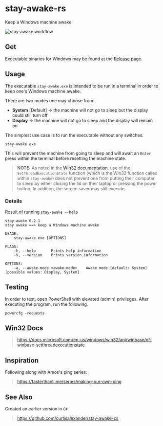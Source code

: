 # stay-awake-rs
Keep a Windows machine awake

![stay-awake workflow](https://github.com/curtisalexander/stay-awake-rs/workflows/stay%20awake/badge.svg)

## Get
Executable binaries for Windows may be found at the [Release](https://github.com/curtisalexander/stay-awake-rs/releases) page.

## Usage

The executable `stay-awake.exe` is intended to be run in a terminal in order to keep one's Windows machine awake.

There are two modes one may choose from:
- **System** [Default] &rarr; the machine will not go to sleep but the display could still turn off
- **Display** &rarr; the machine will not go to sleep and the display will remain on

The simplest use case is to run the executable without any switches.

```pwsh
stay-awake.exe
```

This will prevent the machine from going to sleep and will await an ``Enter`` press within the terminal before resetting the machine state.

> **NOTE:** As noted in the [Win32 documentation](https://docs.microsoft.com/en-us/windows/win32/api/winbase/nf-winbase-setthreadexecutionstate), use of the `SetThreadExecutionState` function (which is the Win32 function called within `stay-awake`) does not prevent one from putting their computer to sleep by either closing the lid on their laptop or pressing the power button.  In addition, the screen saver may still execute.

### Details
Result of running `stay-awake --help`

```
stay-awake 0.2.1
stay awake ==> keep a Windows machine awake

USAGE:
    stay-awake.exe [OPTIONS]

FLAGS:
    -h, --help       Prints help information
    -V, --version    Prints version information

OPTIONS:
    -a, --awake-mode <awake-mode>    Awake mode [default: System]  [possible values: Display, System]
```

## Testing
In order to test, open PowerShell with elevated (admin) privileges. After executing the program, run the following.

```pwsh
powercfg -requests
```

## Win32 Docs
> https://docs.microsoft.com/en-us/windows/win32/api/winbase/nf-winbase-setthreadexecutionstate

## Inspiration
Following along with Amos's ping series:
> https://fasterthanli.me/series/making-our-own-ping 

## See Also
Created an earlier version in `C#`
> https://github.com/curtisalexander/stay-awake-cs
